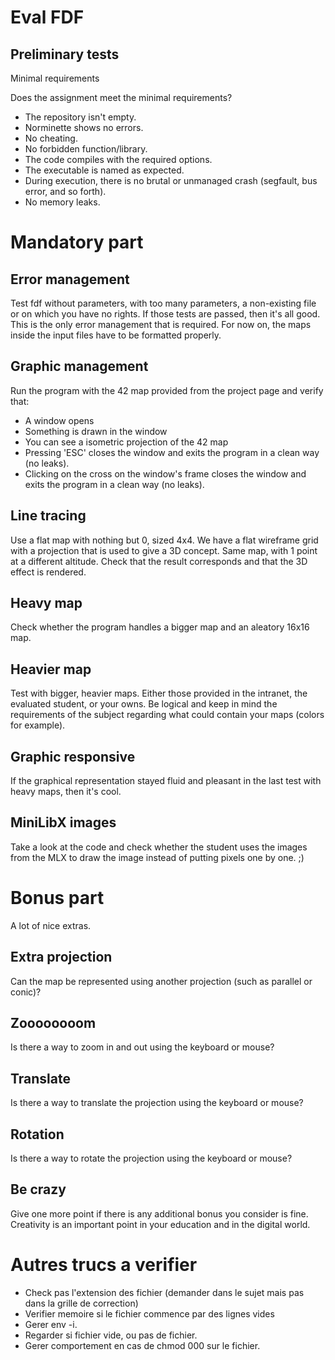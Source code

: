 # Eval FDF

## Preliminary tests
Minimal requirements

Does the assignment meet the minimal requirements?

- The repository isn't empty.
- Norminette shows no errors.
- No cheating.
- No forbidden function/library.
- The code compiles with the required options.
- The executable is named as expected.
- During execution, there is no brutal or unmanaged crash (segfault, bus error, and so forth).
- No memory leaks.


# Mandatory part
## Error management

Test fdf without parameters, with too many parameters, a non-existing file or on which you have no rights. If those tests are passed, then it's all good. This is the only error management that is required. For now on, the maps inside the input files have to be formatted properly.

## Graphic management
Run the program with the 42 map provided from the project page and verify that:

- A window opens
- Something is drawn in the window
- You can see a isometric projection of the 42 map
- Pressing 'ESC' closes the window and exits the program in a clean way (no leaks).
- Clicking on the cross on the window's frame closes the window and exits the program in a clean way (no leaks).

## Line tracing
Use a flat map with nothing but 0, sized 4x4. We have a flat wireframe grid with a projection that is used to give a 3D concept.
Same map, with 1 point at a different altitude. Check that the result corresponds and that the 3D effect is rendered.

## Heavy map
Check whether the program handles a bigger map and an aleatory 16x16 map.

## Heavier map
Test with bigger, heavier maps. Either those provided in the intranet, the evaluated student, or your owns. Be logical and keep in mind the requirements of the subject regarding what could contain your maps (colors for example).

## Graphic responsive
If the graphical representation stayed fluid and pleasant in the last test with heavy maps, then it's cool.

## MiniLibX images
Take a look at the code and check whether the student uses the images from the MLX to draw the image instead of putting pixels one by one. ;)

# Bonus part
A lot of nice extras.

## Extra projection
Can the map be represented using another projection (such as parallel or conic)?

## Zoooooooom
Is there a way to zoom in and out using the keyboard or mouse?

## Translate
Is there a way to translate the projection using the keyboard or mouse?

## Rotation
Is there a way to rotate the projection using the keyboard or mouse?

## Be crazy
Give one more point if there is any additional bonus you consider is fine.
Creativity is an important point in your education and in the digital world.


# Autres trucs a verifier
- Check pas l'extension des fichier (demander dans le sujet mais pas dans la grille de correction)
- Verifier memoire si le fichier commence par des lignes vides
- Gerer env -i.
- Regarder si fichier vide, ou pas de fichier. 
- Gerer comportement en cas de chmod 000 sur le fichier. 

